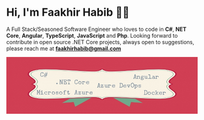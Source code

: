 # Hi, I'm Faakhir Habib 👋🏽

A Full Stack/Seasoned Software Engineer who loves to code in ****C#****, ****NET Core****, ****Angular****, ****TypeScript****, ****JavaScript**** and ****Php****.
Looking forward to contribute in open source .NET Core projects, always open to suggestions, please reach me at **faakhirhabib@gmail.com**

![](https://github.com/faakhir-habib/faakhir-habib/blob/master/VeURN1595181435.jpg)
